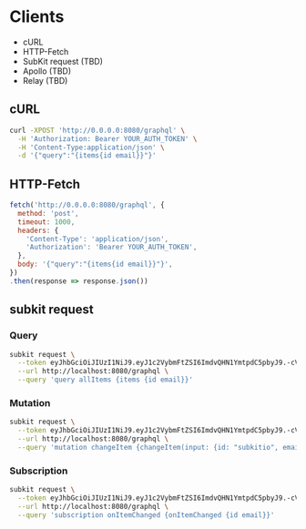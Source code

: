 # Clients

* cURL
* HTTP-Fetch
* SubKit request (TBD)
* Apollo (TBD)
* Relay (TBD)

## cURL

```bash
curl -XPOST 'http://0.0.0.0:8080/graphql' \
  -H 'Authorization: Bearer YOUR_AUTH_TOKEN' \
  -H 'Content-Type:application/json' \
  -d '{"query":"{items{id email}}"}'
```

## HTTP-Fetch

```javascript
fetch('http://0.0.0.0:8080/graphql', {
  method: 'post',
  timeout: 1000,
  headers: {
    'Content-Type': 'application/json',
    'Authorization': 'Bearer YOUR_AUTH_TOKEN',
  },
  body: '{"query":"{items{id email}}"}',
})
.then(response => response.json())
```

## subkit request

### Query

```bash
subkit request \
  --token eyJhbGciOiJIUzI1NiJ9.eyJ1c2VybmFtZSI6ImdvQHN1YmtpdC5pbyJ9.-cVh3sNNCqCZZGdS2jwL_u3aJKXZqNippsMSxj15ROk \
  --url http://localhost:8080/graphql \
  --query 'query allItems {items {id email}}'
```

### Mutation

```bash
subkit request \
  --token eyJhbGciOiJIUzI1NiJ9.eyJ1c2VybmFtZSI6ImdvQHN1YmtpdC5pbyJ9.-cVh3sNNCqCZZGdS2jwL_u3aJKXZqNippsMSxj15ROk \
  --url http://localhost:8080/graphql \
  --query 'mutation changeItem {changeItem(input: {id: "subkitio", email: "go@subkit.io"}) {id email}}'
```

### Subscription

```bash
subkit request \
  --token eyJhbGciOiJIUzI1NiJ9.eyJ1c2VybmFtZSI6ImdvQHN1YmtpdC5pbyJ9.-cVh3sNNCqCZZGdS2jwL_u3aJKXZqNippsMSxj15ROk \
  --url http://localhost:8080/graphql \
  --query 'subscription onItemChanged {onItemChanged {id email}}'
```